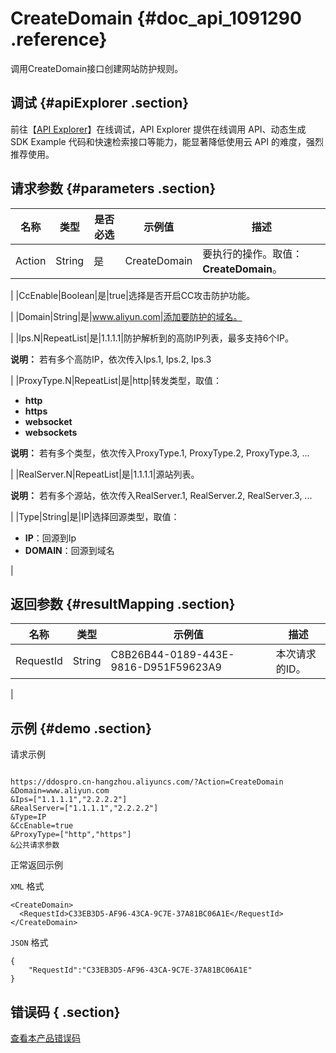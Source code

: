 # CreateDomain {#doc_api_1091290 .reference}

调用CreateDomain接口创建网站防护规则。

## 调试 {#apiExplorer .section}

前往【[API Explorer](https://api.aliyun.com/#product=DDoSPro&api=CreateDomain)】在线调试，API Explorer 提供在线调用 API、动态生成 SDK Example 代码和快速检索接口等能力，能显著降低使用云 API 的难度，强烈推荐使用。

## 请求参数 {#parameters .section}

|名称|类型|是否必选|示例值|描述|
|--|--|----|---|--|
|Action|String|是|CreateDomain|要执行的操作。取值：**CreateDomain**。

 |
|CcEnable|Boolean|是|true|选择是否开启CC攻击防护功能。

 |
|Domain|String|是|www.aliyun.com|添加要防护的域名。

 |
|Ips.N|RepeatList|是|1.1.1.1|防护解析到的高防IP列表，最多支持6个IP。

 **说明：** 若有多个高防IP，依次传入Ips.1, Ips.2, Ips.3

 |
|ProxyType.N|RepeatList|是|http|转发类型，取值：

 -   **http**
-   **https**
-   **websocket**
-   **websockets**

 **说明：** 若有多个类型，依次传入ProxyType.1, ProxyType.2, ProxyType.3, ...

 |
|RealServer.N|RepeatList|是|1.1.1.1|源站列表。

 **说明：** 若有多个源站，依次传入RealServer.1, RealServer.2, RealServer.3, ...

 |
|Type|String|是|IP|选择回源类型，取值：

 -   **IP**：回源到Ip
-   **DOMAIN**：回源到域名

 |

## 返回参数 {#resultMapping .section}

|名称|类型|示例值|描述|
|--|--|---|--|
|RequestId|String|C8B26B44-0189-443E-9816-D951F59623A9|本次请求的ID。

 |

## 示例 {#demo .section}

请求示例

``` {#request_demo}

https://ddospro.cn-hangzhou.aliyuncs.com/?Action=CreateDomain
&Domain=www.aliyun.com
&Ips=["1.1.1.1","2.2.2.2"]
&RealServer=["1.1.1.1","2.2.2.2"]
&Type=IP
&CcEnable=true
&ProxyType=["http","https"]
&公共请求参数

```

正常返回示例

`XML` 格式

``` {#xml_return_success_demo}
<CreateDomain>
  <RequestId>C33EB3D5-AF96-43CA-9C7E-37A81BC06A1E</RequestId>
</CreateDomain>

```

`JSON` 格式

``` {#json_return_success_demo}
{
	"RequestId":"C33EB3D5-AF96-43CA-9C7E-37A81BC06A1E"
}
```

## 错误码 { .section}

[查看本产品错误码](https://error-center.aliyun.com/status/product/DDoSPro)

